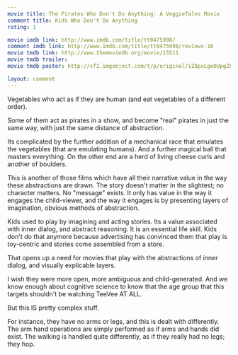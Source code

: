 ```yaml
---
movie title: The Pirates Who Don't Do Anything: A VeggieTales Movie
comment title: Kids Who Don't Do Anything
rating: 1

movie imdb link: http://www.imdb.com/title/tt0475998/
comment imdb link: http://www.imdb.com/title/tt0475998/reviews-16
movie tmdb link: http://www.themoviedb.org/movie/15511
movie tmdb trailer: 
movie tmdb poster: http://cf2.imgobject.com/t/p/original/iZ8pxLgeOUpgZFM8q8w2Y9KLDEF.jpg

layout: comment
---
```


Vegetables who act as if they are human (and eat vegetables of a different order).

Some of them act as pirates in a show, and become "real" pirates in just the same way, with just the same distance of abstraction.

Its complicated by the further addition of a mechanical race that emulates the vegetables (that are emulating humans). And a further magical ball that masters everything. On the other end are a herd of living cheese curls and another of boulders.

This is another of those films which have all their narrative value in the way these abstractions are drawn. The story doesn't matter in the slightest; no character matters. No "message" exists. It only has value in the way it engages the child-viewer, and the way it engages is by presenting layers of imagination, obvious methods of abstraction.

Kids used to play by imagining and acting stories. Its a value associated with inner dialog, and abstract reasoning. It is an essential life skill. Kids don't do that anymore because advertising has convinced them that play is toy-centric and stories come assembled from a store.

That opens up a need for movies that play with the abstractions of inner dialog, and visually explicable layers.

I wish they were more open, more ambiguous and child-generated. And we know enough about cognitive science to know that the age group that this targets shouldn't be watching TeeVee AT ALL.

But this IS pretty complex stuff. 

For instance, they have no arms or legs, and this is dealt with differently. The arm hand operations are simply performed as if arms and hands did exist. The walking is handled quite differently, as if they really had no legs; they hop.